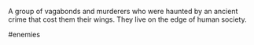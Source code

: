 A group of vagabonds and murderers who were haunted by an ancient crime that cost them their wings.  They live on the edge of human society.

#enemies
